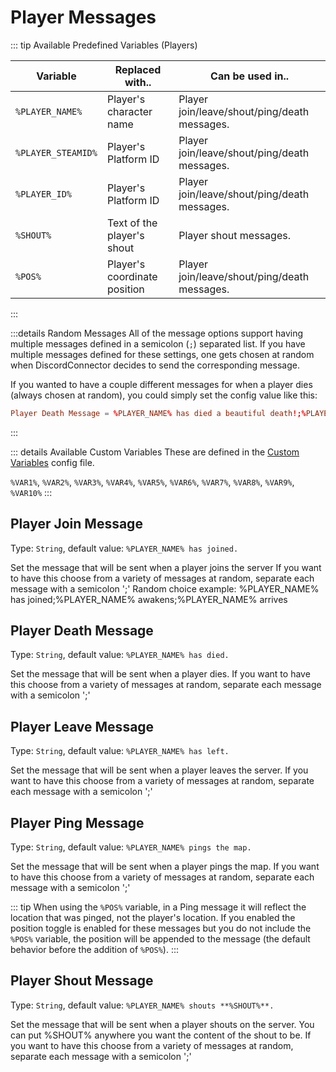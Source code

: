 # Player Messages

::: tip Available Predefined Variables (Players)

| Variable           | Replaced with..              | Can be used in..                             |
| ------------------ | ---------------------------- | -------------------------------------------- |
| `%PLAYER_NAME%`    | Player's character name      | Player join/leave/shout/ping/death messages. |
| `%PLAYER_STEAMID%` | Player's Platform ID         | Player join/leave/shout/ping/death messages. |
| `%PLAYER_ID%`      | Player's Platform ID         | Player join/leave/shout/ping/death messages. |
| `%SHOUT%`          | Text of the player's shout   | Player shout messages.                       |
| `%POS%`            | Player's coordinate position | Player join/leave/shout/ping/death messages. |
:::

:::details Random Messages
All of the message options support having multiple messages defined in a semicolon (`;`) separated list. If you have multiple messages defined for these settings, one gets chosen at random when DiscordConnector decides to send the corresponding message.

If you wanted to have a couple different messages for when a player dies (always chosen at random), you could simply set the config value like this:

```toml
Player Death Message = %PLAYER_NAME% has died a beautiful death!;%PLAYER_NAME% went to their end with honor!;%PLAYER_NAME% died.
```

:::

::: details Available Custom Variables
These are defined in the [Custom Variables](/config/variables.html) config file.

`%VAR1%`, `%VAR2%`, `%VAR3%`, `%VAR4%`, `%VAR5%`, `%VAR6%`, `%VAR7%`, `%VAR8%`, `%VAR9%`, `%VAR10%`
:::

## Player Join Message

Type: `String`, default value: `%PLAYER_NAME% has joined.`

Set the message that will be sent when a player joins the server If you want to have this choose from a variety of messages at random, separate each message with a semicolon ';' Random choice example: %PLAYER_NAME% has joined;%PLAYER_NAME% awakens;%PLAYER_NAME% arrives

## Player Death Message

Type: `String`, default value: `%PLAYER_NAME% has died.`

Set the message that will be sent when a player dies. If you want to have this choose from a variety of messages at random, separate each message with a semicolon ';'

## Player Leave Message

Type: `String`, default value: `%PLAYER_NAME% has left.`

Set the message that will be sent when a player leaves the server. If you want to have this choose from a variety of messages at random, separate each message with a semicolon ';'

## Player Ping Message

Type: `String`, default value: `%PLAYER_NAME% pings the map.`

Set the message that will be sent when a player pings the map. If you want to have this choose from a variety of messages at random, separate each message with a semicolon ';'

::: tip
When using the `%POS%` variable, in a Ping message it will reflect the location that was pinged, not the player's location. If you enabled the position toggle is enabled for these messages but you do not include the `%POS%` variable, the position will be appended to the message (the default behavior before the addition of `%POS%`).
:::

## Player Shout Message

Type: `String`, default value: `%PLAYER_NAME% shouts **%SHOUT%**.`

Set the message that will be sent when a player shouts on the server. You can put %SHOUT% anywhere you want the content of the shout to be. If you want to have this choose from a variety of messages at random, separate each message with a semicolon ';'
